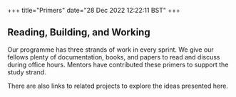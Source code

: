 +++
title="Primers"
date="28 Dec 2022 12:22:11 BST"
+++

## Reading, Building, and Working

Our programme has three strands of work in every sprint. We give our fellows plenty of documentation, books, and papers to read and discuss during office hours. Mentors have contributed these primers to support the study strand.

There are also links to related projects to explore the ideas presented here.
